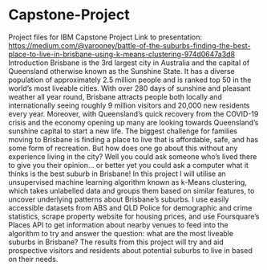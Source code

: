 # Capstone-Project
Project files for IBM Capstone Project
Link to presentation: https://medium.com/@varooney/battle-of-the-suburbs-finding-the-best-place-to-live-in-brisbane-using-k-means-clustering-974d0647a3d8
Introduction
Brisbane is the 3rd largest city in Australia and the capital of Queensland otherwise known as the Sunshine State. It has a diverse population of approximately 2.5 million people and is ranked top 50 in the world’s most liveable cities. With over 280 days of sunshine and pleasant weather all year round, Brisbane attracts people both locally and internationally seeing roughly 9 million visitors and 20,000 new residents every year. Moreover, with Queensland’s quick recovery from the COVID-19 crisis and the economy opening up many are looking towards Queensland’s sunshine capital to start a new life. The biggest challenge for families moving to Brisbane is finding a place to live that is affordable, safe, and has some form of recreation. But how does one go about this without any experience living in the city? Well you could ask someone who’s lived there to give you their opinion… or better yet you could ask a computer what it thinks is the best suburb in Brisbane!
In this project I will utilise an unsupervised machine learning algorithm known as k-Means clustering, which takes unlabelled data and groups them based on similar features, to uncover underlying patterns about Brisbane’s suburbs. I use easily accessible datasets from ABS and QLD Police for demographic and crime statistics, scrape property website for housing prices, and use Foursquare’s Places API to get information about nearby venues to feed into the algorithm to try and answer the question: what are the most liveable suburbs in Brisbane? The results from this project will try and aid prospective visitors and residents about potential suburbs to live in based on their needs.
